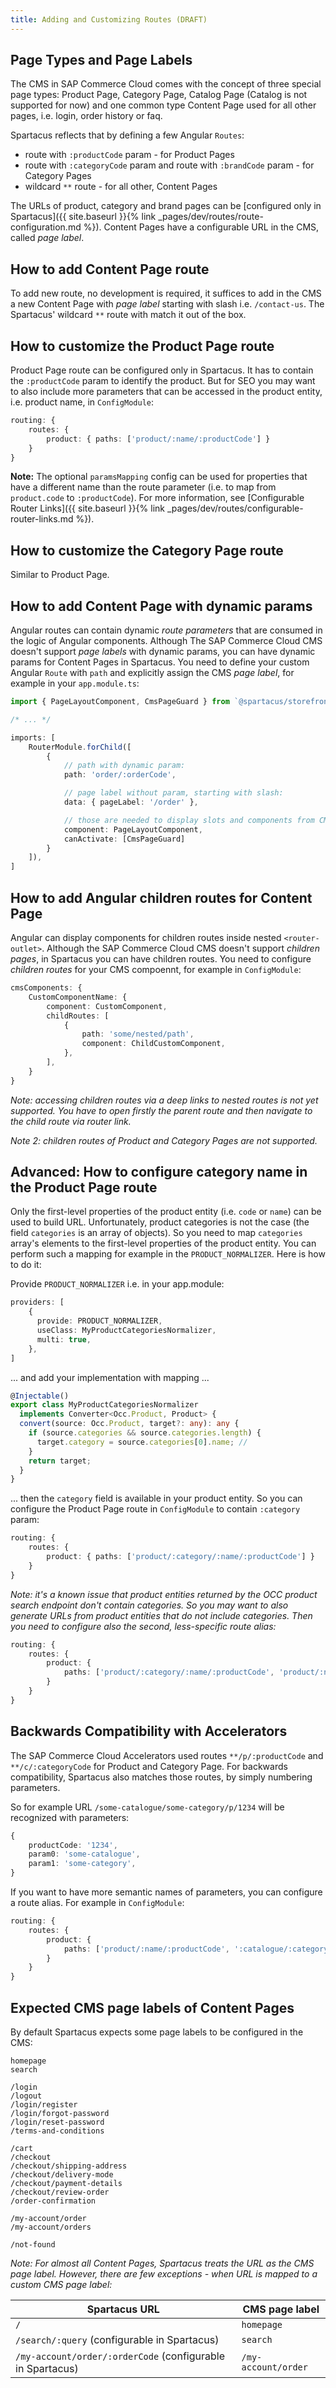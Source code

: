 ```yaml
---
title: Adding and Customizing Routes (DRAFT)
---
```


## Page Types and Page Labels

The CMS in SAP Commerce Cloud comes with the concept of three special page types: Product Page, Category Page, Catalog Page (Catalog is not supported for now) and one common type Content Page used for all other pages, i.e. login, order history or faq.

Spartacus reflects that by defining a few Angular `Routes`:

- route with `:productCode` param - for Product Pages
- route with `:categoryCode` param and route with `:brandCode` param - for Category Pages
- wildcard `**` route - for all other, Content Pages

The URLs of product, category and brand pages can be [configured only in Spartacus]({{ site.baseurl }}{% link _pages/dev/routes/route-configuration.md %}). Content Pages have a configurable URL in the CMS, called *page label*.

## How to add Content Page route

To add new route, no development is required, it suffices to add in the CMS a new Content Page with *page label* starting with slash i.e. `/contact-us`. The Spartacus' wildcard `**` route with match it out of the box.

## How to customize the Product Page route

Product Page route can be configured only in Spartacus. It has to contain the `:productCode` param to identify the product. But for SEO you may want to also include more parameters that can be accessed in the product entity, i.e. product name, in `ConfigModule`:

```typescript
routing: {
    routes: {
        product: { paths: ['product/:name/:productCode'] }
    }
}
```

**Note:** The optional `paramsMapping` config can be used for properties that have a different name than the route parameter (i.e. to map from `product.code` to `:productCode`). For more information, see [Configurable Router Links]({{ site.baseurl }}{% link _pages/dev/routes/configurable-router-links.md %}).

## How to customize the Category Page route

Similar to Product Page.

## How to add Content Page with dynamic params

Angular routes can contain dynamic *route parameters* that are consumed in the logic of Angular components. Although The SAP Commerce Cloud CMS doesn't support *page labels* with dynamic params, you can have dynamic params for Content Pages in Spartacus. You need to define your custom Angular `Route` with `path` and explicitly assign the CMS *page label*, for example in your `app.module.ts`:

```typescript
import { PageLayoutComponent, CmsPageGuard } from `@spartacus/storefront`;

/* ... */

imports: [
    RouterModule.forChild([
        {
            // path with dynamic param:
            path: 'order/:orderCode',

            // page label without param, starting with slash:
            data: { pageLabel: '/order' },

            // those are needed to display slots and components from CMS:
            component: PageLayoutComponent,
            canActivate: [CmsPageGuard]
        }
    ]),
]
```

## How to add Angular children routes for Content Page

Angular can display components for children routes inside nested `<router-outlet>`. Although the SAP Commerce Cloud CMS doesn't support *children pages*, in Spartacus you can have children routes. You need to configure *children routes* for your CMS compoennt, for example in `ConfigModule`:

```typescript
cmsComponents: {
    CustomComponentName: {
        component: CustomComponent,
        childRoutes: [
            {
                path: 'some/nested/path',
                component: ChildCustomComponent,
            },
        ],
    }
}
```

*Note: accessing children routes via a deep links to nested routes is not yet supported. You have to open firstly the parent route and then navigate to the child route via router link.*

*Note 2: children routes of Product and Category Pages are not supported.*

## Advanced: How to configure category name in the Product Page route

Only the first-level properties of the product entity (i.e. `code` or `name`) can be used to build URL. Unfortunately, product categories is not the case (the field `categories` is an array of objects). So you need to map `categories` array's elements to the first-level properties of the product entity. You can perform such a mapping for example in the `PRODUCT_NORMALIZER`. Here is how to do it:

Provide `PRODUCT_NORMALIZER` i.e. in your app.module:

```typescript
providers: [
    {
      provide: PRODUCT_NORMALIZER,
      useClass: MyProductCategoriesNormalizer,
      multi: true,
    },
]
```

... and add your implementation with mapping ...

```typescript
@Injectable()
export class MyProductCategoriesNormalizer
  implements Converter<Occ.Product, Product> {
  convert(source: Occ.Product, target?: any): any {
    if (source.categories && source.categories.length) {
      target.category = source.categories[0].name; //
    }
    return target;
  }
}
```

... then the `category` field is available in your product entity. So you can configure the Product Page route in `ConfigModule` to contain `:category` param:

```typescript
routing: {
    routes: {
        product: { paths: ['product/:category/:name/:productCode'] }
    }
}
```

*Note: it's a known issue that product entities returned by the OCC product search endpoint don't contain categories. So you may want to also generate URLs from product entities that do not include categories. Then you need to configure also the second, less-specific route alias:*

```typescript
routing: {
    routes: {
        product: {
            paths: ['product/:category/:name/:productCode', 'product/:name/:productCode'] 
        }
    }
}
```


## Backwards Compatibility with Accelerators

The SAP Commerce Cloud Accelerators used routes `**/p/:productCode` and `**/c/:categoryCode` for Product and Category Page. For backwards compatibility, Spartacus also matches those routes, by simply numbering parameters.

So for example URL `/some-catalogue/some-category/p/1234` will be recognized with parameters:

```typescript
{
    productCode: '1234',
    param0: 'some-catalogue',
    param1: 'some-category',
}
```

If you want to have more semantic names of parameters, you can configure a route alias. For example in `ConfigModule`:

```typescript
routing: {
    routes: {
        product: {
            paths: ['product/:name/:productCode', ':catalogue/:category/p/:productCode'] 
        }
    }
}
```

## Expected CMS page labels of Content Pages

By default Spartacus expects some page labels to be configured in the CMS:

```plain
homepage
search

/login
/logout
/login/register
/login/forgot-password
/login/reset-password
/terms-and-conditions

/cart
/checkout
/checkout/shipping-address
/checkout/delivery-mode
/checkout/payment-details
/checkout/review-order
/order-confirmation

/my-account/order
/my-account/orders

/not-found
```

*Note: For almost all Content Pages, Spartacus treats the URL as the CMS page label. However, there are few exceptions - when URL is mapped to a custom CMS page label:*

| Spartacus URL                                              | CMS page label      |
| ---------------------------------------------------------- | ------------------- |
| `/`                                                        | `homepage`          |
| `/search/:query` (configurable in Spartacus)               | `search`            |
| `/my-account/order/:orderCode` (configurable in Spartacus) | `/my-account/order` |
